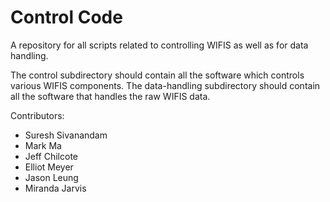# Control Code

A repository for all scripts related to controlling WIFIS as well as for data handling.

The control subdirectory should contain all the software which controls various WIFIS components. The data-handling subdirectory should contain all the software that handles the raw WIFIS data.

Contributors:

* Suresh Sivanandam
* Mark Ma
* Jeff Chilcote
* Elliot Meyer
* Jason Leung
* Miranda Jarvis

